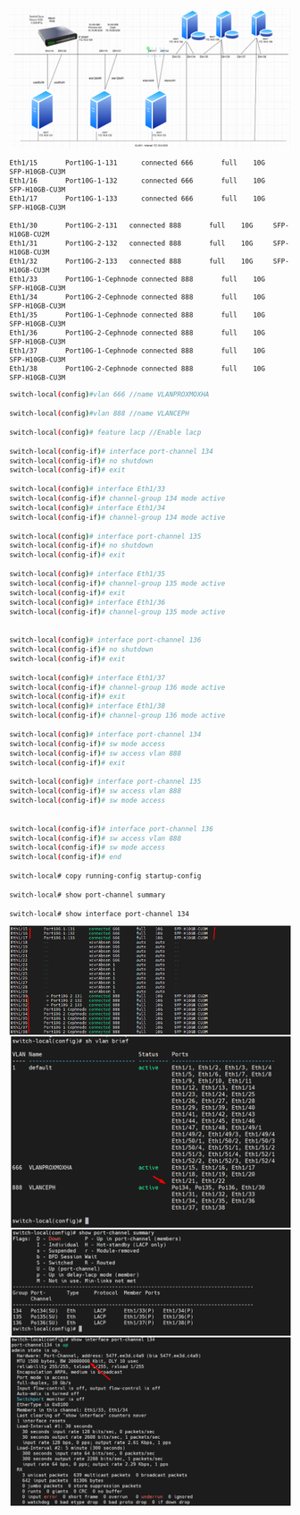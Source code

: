   <img src="proxmoxcephnexus3064images/Screenshot_1.png">

    Eth1/15       Port10G-1-131      connected 666       full    10G     SFP-H10GB-CU3M
    Eth1/16       Port10G-1-132      connected 666       full    10G     SFP-H10GB-CU3M
    Eth1/17       Port10G-1-133      connected 666       full    10G     SFP-H10GB-CU3M

    Eth1/30       Port10G-2-131   connected 888       full    10G     SFP-H10GB-CU2M
    Eth1/31       Port10G-2-132   connected 888       full    10G     SFP-H10GB-CU3M
    Eth1/32       Port10G-2-133   connected 888       full    10G     SFP-H10GB-CU3M
    Eth1/33       Port10G-1-Cephnode connected 888       full    10G     SFP-H10GB-CU3M
    Eth1/34       Port10G-2-Cephnode connected 888       full    10G     SFP-H10GB-CU3M
    Eth1/35       Port10G-1-Cephnode connected 888       full    10G     SFP-H10GB-CU3M
    Eth1/36       Port10G-2-Cephnode connected 888       full    10G     SFP-H10GB-CU3M
    Eth1/37       Port10G-1-Cephnode connected 888       full    10G     SFP-H10GB-CU3M
    Eth1/38       Port10G-2-Cephnode connected 888       full    10G     SFP-H10GB-CU3M

```Bash
switch-local(config)#vlan 666 //name VLANPROXMOXHA

switch-local(config)#vlan 888 //name VLANCEPH

switch-local(config)# feature lacp //Enable lacp

switch-local(config-if)# interface port-channel 134
switch-local(config-if)# no shutdown
switch-local(config-if)# exit

switch-local(config)# interface Eth1/33
switch-local(config-if)# channel-group 134 mode active
switch-local(config)# interface Eth1/34
switch-local(config-if)# channel-group 134 mode active

switch-local(config)# interface port-channel 135
switch-local(config-if)# no shutdown
switch-local(config-if)# exit

switch-local(config)# interface Eth1/35
switch-local(config-if)# channel-group 135 mode active
switch-local(config-if)# exit
switch-local(config)# interface Eth1/36
switch-local(config-if)# channel-group 135 mode active


switch-local(config)# interface port-channel 136
switch-local(config-if)# no shutdown
switch-local(config-if)# exit

switch-local(config)# interface Eth1/37
switch-local(config-if)# channel-group 136 mode active
switch-local(config-if)# exit
switch-local(config)# interface Eth1/38
switch-local(config-if)# channel-group 136 mode active

switch-local(config)# interface port-channel 134
switch-local(config-if)# sw mode access
switch-local(config-if)# sw access vlan 888
switch-local(config-if)# exit

switch-local(config)# interface port-channel 135
switch-local(config-if)# sw access vlan 888
switch-local(config-if)# sw mode access


switch-local(config-if)# interface port-channel 136
switch-local(config-if)# sw access vlan 888
switch-local(config-if)# sw mode access
switch-local(config-if)# end

switch-local# copy running-config startup-config

switch-local# show port-channel summary

switch-local# show interface port-channel 134

```
  <img src="proxmoxcephnexus3064images/Screenshot_2.png">
  <img src="proxmoxcephnexus3064images/Screenshot_3.png">
  <img src="proxmoxcephnexus3064images/Screenshot_4.png">
  <img src="proxmoxcephnexus3064images/Screenshot_5.png">




